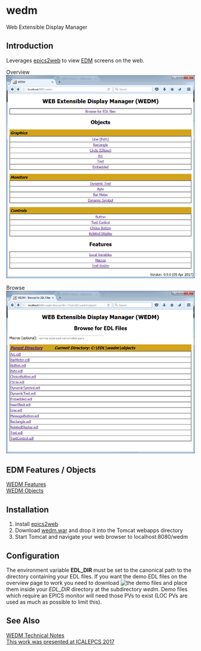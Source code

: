 # wedm
Web Extensible Display Manager

## Introduction
Leverages [epics2web](https://github.com/JeffersonLab/epics2web) to view [EDM](https://ics-web.sns.ornl.gov/edm/eum.html) screens on the web.

Overview
![Overview](/doc/img/Overview.png?raw=true "Overview")

Browse
![Browse](/doc/img/Browse.png?raw=true "Browse")

## EDM Features / Objects
[WEDM Features](https://github.com/JeffersonLab/wedm/wiki/WEDM-Features)   
[WEDM Objects](https://github.com/JeffersonLab/wedm/wiki/WEDM-Objects)   

## Installation
   1. Install [epics2web](https://github.com/JeffersonLab/epics2web)
   1. Download [wedm.war](https://github.com/JeffersonLab/wedm/releases) and drop it into the Tomcat webapps directory
   1. Start Tomcat and navigate your web browser to localhost:8080/wedm
   
## Configuration
The environment variable **EDL_DIR** must be set to the canonical path to the directory containing your EDL files.  If you want the demo EDL files on the overview page to work you need to download ![the demo files](/data/edl/wedm) and place them inside your *EDL_DIR* directory at the subdirectory *wedm*.  Demo files which require an EPICS monitor will need those PVs to exist (LOC PVs are used as much as possible to limit this).

## See Also
[WEDM Technical Notes](https://github.com/JeffersonLab/wedm/wiki/Technical-Notes)      
[This work was presented at ICALEPCS 2017](http://icalepcs2017.org/)     
